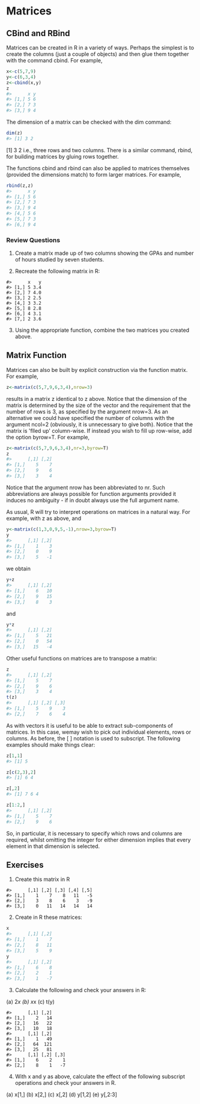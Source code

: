 # Matrices

## CBind and RBind

Matrices can be created in R in a variety of ways. Perhaps the simplest is to create the columns (just a couple of objects) and then glue them together with the command cbind. For example,

```r
x<-c(5,7,9)
y<-c(6,3,4)
z<-cbind(x,y)
z
#>      x y
#> [1,] 5 6
#> [2,] 7 3
#> [3,] 9 4
```


The dimension of a matrix can be checked with the dim command:

```r
dim(z)
#> [1] 3 2
```

[1] 3 2 i.e., three rows and two columns. There is a similar command, rbind, for building matrices by gluing rows together.  

The functions cbind and rbind can also be applied to matrices themselves (provided the dimensions match) to form larger matrices. For example,

```r
rbind(z,z)
#>      x y
#> [1,] 5 6
#> [2,] 7 3
#> [3,] 9 4
#> [4,] 5 6
#> [5,] 7 3
#> [6,] 9 4
```

### Review Questions

1) Create a matrix made up of two columns showing the GPAs and number of hours studied by seven students. 

2) Recreate the following matrix in R:

```
#>      x   y
#> [1,] 5 3.4
#> [2,] 7 4.0
#> [3,] 2 2.5
#> [4,] 3 3.2
#> [5,] 8 2.8
#> [6,] 4 3.1
#> [7,] 2 3.6
```

3) Using the appropriate function, combine the two matrices you created above.

## Matrix Function

Matrices can also be built by explicit construction via the function matrix. For example,


```r
z<-matrix(c(5,7,9,6,3,4),nrow=3)
```
results in a matrix z identical to z above. Notice that the dimension of the matrix is determined by the size of the vector and the requirement that the number of rows is 3, as specified by the argument nrow=3. As an alternative we could have specified the number of columns with the argument ncol=2 (obviously, it is unnecessary to give both). Notice that the matrix is 'flled up' column-wise. If instead you wish to fill up row-wise, add the option byrow=T. For example,


```r
z<-matrix(c(5,7,9,6,3,4),nr=3,byrow=T)
z
#>      [,1] [,2]
#> [1,]    5    7
#> [2,]    9    6
#> [3,]    3    4
```

Notice that the argument nrow has been abbreviated to nr. Such abbreviations are always possible for function arguments provided it induces no ambiguity - if in doubt always use the full argument name.

As usual, R will try to interpret operations on matrices in a natural way. For example, with z as above, and


```r
y<-matrix(c(1,3,0,9,5,-1),nrow=3,byrow=T)
y
#>      [,1] [,2]
#> [1,]    1    3
#> [2,]    0    9
#> [3,]    5   -1
```

we obtain


```r
y+z
#>      [,1] [,2]
#> [1,]    6   10
#> [2,]    9   15
#> [3,]    8    3
```

and


```r
y*z
#>      [,1] [,2]
#> [1,]    5   21
#> [2,]    0   54
#> [3,]   15   -4
```

Other useful functions on matrices are to transpose a matrix:


```r
z
#>      [,1] [,2]
#> [1,]    5    7
#> [2,]    9    6
#> [3,]    3    4
t(z)
#>      [,1] [,2] [,3]
#> [1,]    5    9    3
#> [2,]    7    6    4
```

As with vectors it is useful to be able to extract sub-components of matrices. In this case, wemay wish to pick out individual elements, rows or columns. As before, the [ ] notation is used to subscript. The following examples should make things clear:


```r
z[1,1]
#> [1] 5
```


```r
z[c(2,3),2]
#> [1] 6 4
```


```r
z[,2]
#> [1] 7 6 4
```

> 

```r
z[1:2,]
#>      [,1] [,2]
#> [1,]    5    7
#> [2,]    9    6
```

So, in particular, it is necessary to specify which rows and columns are required, whilst omitting
the integer for either dimension implies that every element in that dimension is selected.

## Exercises


1. Create this matrix in R


```
#>      [,1] [,2] [,3] [,4] [,5]
#> [1,]    1    7    8   11   -5
#> [2,]    3    8    6    3   -9
#> [3,]    0   11   14   14   14
```

2. Create in R these matrices: 





```r
x
#>      [,1] [,2]
#> [1,]    1    7
#> [2,]    8   11
#> [3,]    5    9
y
#>      [,1] [,2]
#> [1,]    6    8
#> [2,]    2    1
#> [3,]    1   -7
```

3. Calculate the following and check your answers in R:

(a) 2*x
(b) x*x
(c) t(y)


```
#>      [,1] [,2]
#> [1,]    2   14
#> [2,]   16   22
#> [3,]   10   18
#>      [,1] [,2]
#> [1,]    1   49
#> [2,]   64  121
#> [3,]   25   81
#>      [,1] [,2] [,3]
#> [1,]    6    2    1
#> [2,]    8    1   -7
```

4. With x and y as above, calculate the effect of the following subscript operations and check
your answers in R.

(a) x[1,]
(b) x[2,]
(c) x[,2]
(d) y[1,2]
(e) y[,2:3]

